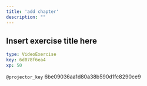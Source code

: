 ```yaml
---
title: 'add chapter'
description: ""
---
```


## Insert exercise title here

```yaml
type: VideoExercise
key: 6d078f6ea4
xp: 50
```

`@projector_key`
6be09036aa1d80a38b590d1fc8290ce9
